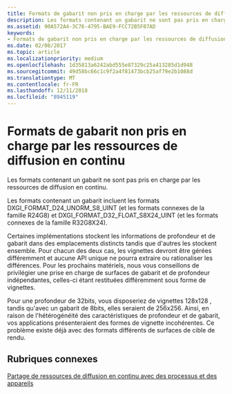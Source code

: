 ```yaml
---
title: Formats de gabarit non pris en charge par les ressources de diffusion en continu
description: Les formats contenant un gabarit ne sont pas pris en charge par les ressources de diffusion en continu.
ms.assetid: 90A572A4-3C76-4795-BAE9-FCC72B5F07AD
keywords:
- Formats de gabarit non pris en charge par les ressources de diffusion en continu
ms.date: 02/08/2017
ms.topic: article
ms.localizationpriority: medium
ms.openlocfilehash: 1d35813a6242abd555e87329c25a413285d1d948
ms.sourcegitcommit: 49d58bc66c1c9f2a4f81473bcb25af79e2b1088d
ms.translationtype: MT
ms.contentlocale: fr-FR
ms.lasthandoff: 12/11/2018
ms.locfileid: "8945119"
---
```

# <a name="stencil-formats-not-supported-with-streaming-resources"></a>Formats de gabarit non pris en charge par les ressources de diffusion en continu


Les formats contenant un gabarit ne sont pas pris en charge par les ressources de diffusion en continu.

Les formats contenant un gabarit incluent les formats DXGI\_FORMAT\_D24\_UNORM\_S8\_UINT (et les formats connexes de la famille R24G8) et DXGI\_FORMAT\_D32\_FLOAT\_S8X24\_UINT (et les formats connexes de la famille R32G8X24).

Certaines implémentations stockent les informations de profondeur et de gabarit dans des emplacements distincts tandis que d'autres les stockent ensemble. Pour chacun des deux cas, les vignettes devront être gérées différemment et aucune API unique ne pourra extraire ou rationaliser les différences. Pour les prochains matériels, nous vous conseillons de privilégier une prise en charge de surfaces de gabarit et de profondeur indépendantes, celles-ci étant restituées différemment sous forme de vignettes.

Pour une profondeur de 32bits, vous disposeriez de vignettes 128x128 , tandis qu'avec un gabarit de 8bits, elles seraient de 256x256. Ainsi, en raison de l'hétérogénéité des caractéristiques de profondeur et de gabarit, vos applications présenteraient des formes de vignette incohérentes. Ce problème existe déjà avec des formats différents de surfaces de cible de rendu.

## <a name="span-idrelated-topicsspanrelated-topics"></a><span id="related-topics"></span>Rubriques connexes


[Partage de ressources de diffusion en continu avec des processus et des appareils](streaming-resource-cross-process-and-device-sharing.md)

 

 




